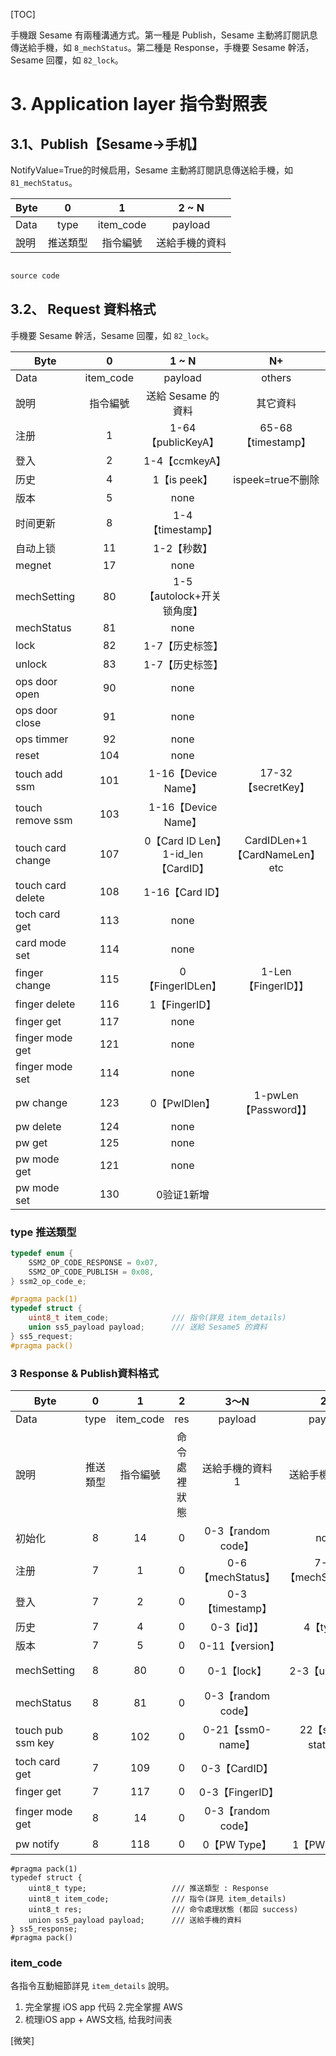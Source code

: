 [TOC]



手機跟 Sesame 有兩種溝通方式。第一種是 Publish，Sesame 主動將訂閱訊息傳送給手機，如 `8_mechStatus`。第二種是 Response，手機要 Sesame 幹活，Sesame 回覆，如 `82_lock`。

# 3. Application layer 指令對照表


## 3.1、Publish【Sesame->手机】

NotifyValue=True的时候启用，Sesame 主動將訂閱訊息傳送給手機，如 `81_mechStatus`。

| Byte |   0  |      1     |  2 \~ N |
| ---- | :--: | :--------: | :-----: |
| Data | type | item_code | payload |
| 說明   | 推送類型 |    指令編號    | 送給手機的資料 |

```c

source code

```

## 3.2、 Request 資料格式

手機要 Sesame 幹活，Sesame 回覆，如 `82_lock`。

| Byte                 |      0        |        1 ~ N                    |     N+             |
| ----                 |  :--------:   |   :-----------:                 |  :-----------:     |
| Data                 |  item_code    |      payload                    |    others          |
| 說明                  |   指令編號     |  送給 Sesame 的資料               |    其它資料         |
| 注册                  |     1         |  1-64【publicKeyA】              | 65-68【timestamp】 |
| 登入                  |     2         |   1-4【ccmkeyA】                 |
| 历史                  |     4         | 1【is peek】                     |  ispeek=true不删除  |
| 版本                  |     5         | none                            |
| 时间更新              |     8          | 1-4【timestamp】                |
| 自动上锁              |    11          | 1-2【秒数】                      |
| megnet               |     17         | none                           |
| mechSetting          |     80         | 1-5【autolock+开关锁角度】        |
| mechStatus           |     81         | none                            |
| lock                 |     82         | 1-7【历史标签】                   |
| unlock               |     83         | 1-7【历史标签】                   |
| ops door open        |     90         | none                            |
| ops door close       |     91         | none                            |
| ops timmer           |     92         | none                            |
|  reset               |    104         | none                            |
| touch add ssm        |    101         | 1-16【Device Name】              | 17-32【secretKey】  |
| touch remove ssm     |    103         | 1-16【Device Name】              |
| touch card change    |    107         | 0【Card ID Len】1-id_len【CardID】| CardIDLen+1【CardNameLen】etc | 
| touch card delete    |    108         | 1-16【Card ID】                  |
| toch card get        |    113         | none                             |
| card mode set        |    114         | none                             |
| finger change        |    115         | 0【FingerIDLen】                  |1-Len【FingerID】】 |
| finger delete        |    116         | 1【FingerID】                     |
| finger get           |    117         | none                             |
| finger mode get      |    121         | none                             |
| finger mode set      |    114         | none                             |
| pw change            |    123         | 0【PwIDlen】                      | 1-pwLen【Password】】 |
| pw delete            |    124         | none                             |
| pw get               |    125         | none                             |
| pw mode get          |    121         | none                             |
| pw mode set          |    130         | 0验证1新增                         |


### type 推送類型

```c
typedef enum {
    SSM2_OP_CODE_RESPONSE = 0x07,
    SSM2_OP_CODE_PUBLISH = 0x08,
} ssm2_op_code_e;
```


```c
#pragma pack(1)
typedef struct {
    uint8_t item_code;              /// 指令(詳見 item_details)
    union ss5_payload payload;      /// 送給 Sesame5 的資料
} ss5_request;
#pragma pack()
```

### 3 Response & Publish資料格式

| Byte              |     0     |      1      |      2     |  3～N               |      2N              |      3N      |
| ----              |   :--:    |  :--------: |   :----:   | :-----:            |    :-----:           |    :-----:   |
| Data              |   type    |  item_code  |     res    | payload            |    payload           |    payload   |
| 說明               | 推送類型   |   指令編號   | 命令處裡狀態 | 送給手機的資料1       | 送給手機的資料2        | 送給手機的資料3  |
| 初始化             |     8     |     14      |      0     | 0-3【random code】  |      none            |
| 注册               |     7     |     1       |      0    | 0-6【mechStatus】    | 7-12【mechSetting】】 | 13~76【publicKeyS】】 |
| 登入               |     7     |     2       |      0    | 0-3【timestamp】     |
| 历史               |     7     |     4       |     0     | 0-3【id】】          | 4【type】             | 5-8【timestamp】 |
| 版本               |     7     |     5       |     0     | 0-11【version】      |
| mechSetting       |     8     |     80      |     0     | 0-1【lock】          | 2-3【unlock】】      | 4-5【autolock_second】 |
| mechStatus        |     8     |     81      |     0     | 0-3【random code】   |
| touch pub ssm key |     8     |     102     |     0     | 0-21【ssm0-name】    |22【ssm0-status】     |23-44【ssm1_name】etc |
| toch card get     |     7     |     109     |     0     | 0-3【CardID】        |
| finger get        |     7     |     117     |     0     | 0-3【FingerID】      |
| finger mode get   |     8     |     14      |     0     | 0-3【random code】   |
| pw notify         |     8     |     118     |     0     | 0【PW Type】         | 1【PWIDLen】 |



```
#pragma pack(1)
typedef struct {
    uint8_t type;                   /// 推送類型 : Response
    uint8_t item_code;              /// 指令(詳見 item_details)
    uint8_t res;                    /// 命令處理狀態 (都回 success)
    union ss5_payload payload;      /// 送給手機的資料
} ss5_response;
#pragma pack()
```


### item_code

各指令互動細節詳見 `item_details` 說明。


1. 完全掌握 iOS app 代码
2.完全掌握 AWS 
3. 梳理iOS app + AWS文档, 给我时间表

[微笑]